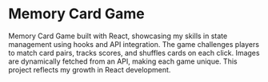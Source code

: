 # Memory Card Game

Memory Card Game built with React, showcasing my skills in state management using hooks and API integration. The game challenges players to match card pairs, tracks scores, and shuffles cards on each click. Images are dynamically fetched from an API, making each game unique. This project reflects my growth in React development.